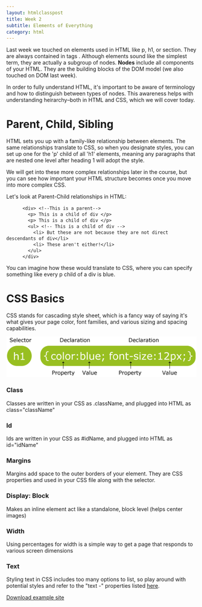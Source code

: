 ```yaml
---
layout: htmlclasspost
title: Week 2
subtitle: Elements of Everything
category: html
---
```


Last week we touched on elements used in HTML like p, h1, or section. They are always contained in tags <element>. Although elements sound like the simplest term, they are actually a subgroup of nodes. **Nodes** include all components of your HTML. They are the building blocks of the DOM model (we also touched on DOM last week).

In order to fully understand HTML, it's important to be aware of terminology and how to distinguish between types of nodes. This awareness helps with understanding heirarchy–both in HTML and CSS, which we will cover today.

# Parent, Child, Sibling

HTML sets you up with a family-like relationship between elements. The same relationships translate to CSS, so when you designate styles, you can set up one for the 'p' child of all 'h1' elements, meaning any paragraphs that are nested one level after heading 1 will adopt the style.

We will get into these more complex relationships later in the course, but you can see how important your HTML structure becomes once you move into more complex CSS.

Let's look at Parent-Child relationships in HTML:

          <div> <!--This is a parent-->
            <p> This is a child of div </p>
            <p> This is a child of div </p>
            <ul> <!-- This is a child of div -->
              <li> But these are not because they are not direct descendants of div</li>
              <li> These aren't either!</li>
            </ul>
          </div>


You can imagine how these would translate to CSS, where you can specify something like every p child of a div is blue.

# CSS Basics

CSS stands for cascading style sheet, which is a fancy way of saying it's what gives your page color, font families, and various sizing and spacing capabilities.

<img src="/../img/cssmap.gif">

### Class

  Classes are written in your CSS as .className, and plugged into HTML as class="className"

### Id

  Ids are written in your CSS as #idName, and plugged into HTML as id="idName"

### Margins

  Margins add space to the outer borders of your element. They are CSS properties and used in your CSS file along       with the selector.

### Display: Block

  Makes an inline element act like a standalone, block level (helps center images)

### Width

  Using percentages for width is a simple way to get a page that responds to various screen dimensions

### Text

  Styling text in CSS includes too many options to list, so play around with potential styles and refer to the "text -" properties listed <a class="three" href="https://developer.mozilla.org/en-US/docs/Web/CSS/Reference">here</a>.

  <a class="three" href="../../week2.zip" target="_blank">Download example site</a>
